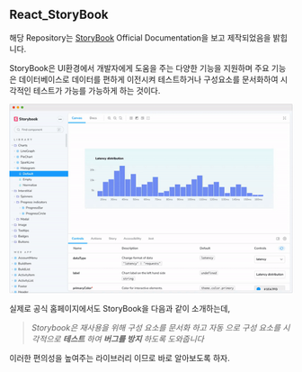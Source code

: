 ## React_StoryBook

해당 Repository는 <a href="https://storybook.js.org/docs/react/get-started/introduction">StoryBook</a> Official Documentation을 보고 제작되었음을 밝힙니다.

StoryBook은 UI환경에서 개발자에게 도움을 주는 다양한 기능을 지원하며 주요 기능은 데이터베이스로 데이터를 편하게 이전시켜 테스트하거나 구성요소를 문서화하여 시각적인 테스트가 가능를 가능하게 하는 것이다.

<img src="gitImages\StoryBook_UI.gif">

실제로 공식 홈페이지에서도 StoryBook을 다음과 같이 소개하는데,

<blockquote cite="https://storybook.js.org/docs/react/get-started/introduction"><i>Storybook은 재사용을 위해 구성 요소를 문서화 하고 자동 으로 구성 요소를 시각적으로 <strong>테스트</strong> 하여 <strong>버그를 방지</strong> 하도록 도와줍니다</i></blockquote>

이러한 편의성을 높여주는 라이브러리 이므로 바로 알아보도록 하자.

